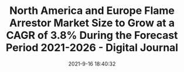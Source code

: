 ---
"title": "North America and Europe Flame Arrestor Market Size to Grow at a CAGR of 3.8% During the Forecast Period 2021-2026 - Digital Journal"
"date": "2021-9-16 18:40:32"
"feed_name": "GOOGLENEWSINDUSTRIAL"
"feed_website": "https://news.google.com/search?q=industrial%2Bincident&hl=en-US&gl=US&ceid=US:en"
"feed_rss": "https://news.google.com/rss/search?q=industrial%2Bincident&hl=en-US&gl=US&ceid=US:en"
"link": "https://www.digitaljournal.com/pr/north-america-and-europe-flame-arrestor-market-size-to-grow-at-a-cagr-of-3-8-during-the-forecast-period-2021-2026"
"file": "_posts/2021-1-1-2f5795be16fcfe85e23128e5bf1c687b0de126be.md"
"accident": "0"
"drilling": "0"
---